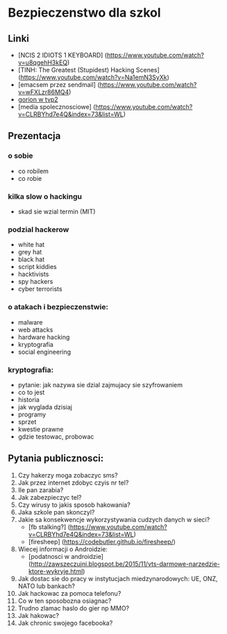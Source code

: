 # Bezpieczenstwo dla szkol

## Linki

* [NCIS 2 IDIOTS 1 KEYBOARD] (https://www.youtube.com/watch?v=u8qgehH3kEQ)
* [TINH: The Greatest (Stupidest) Hacking Scenes] (https://www.youtube.com/watch?v=Na1emN3SyXk)
* [emacsem przez sendmail] (https://www.youtube.com/watch?v=wFXLzr86MQ4)
* [gorion w tvp2]( https://www.youtube.com/watch?v=ZGLK5BaooH8)
* [media spolecznosciowe] (https://www.youtube.com/watch?v=CLRBYhd7e4Q&index=73&list=WL)

## Prezentacja

### o sobie

- co robilem
- co robie

### kilka slow o hackingu

- skad sie wzial termin (MIT)

### podzial hackerow

- white hat
- grey hat
- black hat	
- script kiddies
- hacktivists
- spy hackers
- cyber terrorists

### o atakach i bezpieczenstwie:

- malware
- web attacks
- hardware hacking
- kryptografia
- social engineering

### kryptografia:

- pytanie: jak nazywa sie dzial zajmujacy sie szyfrowaniem
- co to jest
- historia
- jak wyglada dzisiaj
- programy
- sprzet
- kwestie prawne
- gdzie testowac, probowac

## Pytania publicznosci:

1.  Czy hakerzy moga zobaczyc sms?
2.  Jak przez internet zdobyc czyis nr tel?
3.  Ile pan zarabia?
4.  Jak zabezpieczyc tel?
5.  Czy wirusy to jakis sposob hakowania?
6.  Jaka szkole pan skonczyl?
7.  Jakie sa konsekwencje wykorzystywania cudzych danych w sieci?
    * [fb stalking?] (https://www.youtube.com/watch?v=CLRBYhd7e4Q&index=73&list=WL)
    * [firesheep] (https://codebutler.github.io/firesheep/)
8.  Wiecej informacji o Androidzie:
    * [podatnosci w androidzie] (http://zawszeczujni.blogspot.be/2015/11/vts-darmowe-narzedzie-ktore-wykryje.html)
9. Jak dostac sie do pracy w instytucjach miedzynarodowych: UE, ONZ, NATO lub bankach?
10. Jak hackowac za pomoca telefonu?
11. Co w ten sposobozna osiagnac?
12. Trudno zlamac haslo do gier np MMO?
13. Jak hakowac?
14. Jak chronic swojego facebooka?


	
	
